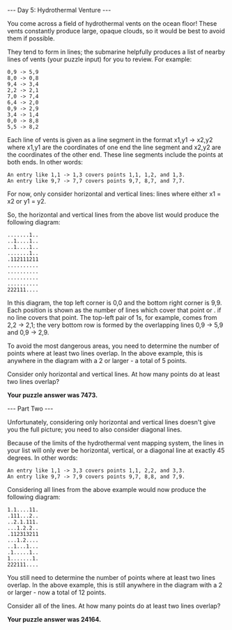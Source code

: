 --- Day 5: Hydrothermal Venture ---

You come across a field of hydrothermal vents on the ocean floor! These vents constantly produce large, opaque clouds, so it would be best to avoid them if possible.

They tend to form in lines; the submarine helpfully produces a list of nearby lines of vents (your puzzle input) for you to review. For example:

    0,9 -> 5,9
    8,0 -> 0,8
    9,4 -> 3,4
    2,2 -> 2,1
    7,0 -> 7,4
    6,4 -> 2,0
    0,9 -> 2,9
    3,4 -> 1,4
    0,0 -> 8,8
    5,5 -> 8,2

Each line of vents is given as a line segment in the format x1,y1 -> x2,y2 where x1,y1 are the coordinates of one end the line segment and x2,y2 are the coordinates of the other end. These line segments include the points at both ends. In other words:

    An entry like 1,1 -> 1,3 covers points 1,1, 1,2, and 1,3.
    An entry like 9,7 -> 7,7 covers points 9,7, 8,7, and 7,7.

For now, only consider horizontal and vertical lines: lines where either x1 = x2 or y1 = y2.

So, the horizontal and vertical lines from the above list would produce the following diagram:

    .......1..
    ..1....1..
    ..1....1..
    .......1..
    .112111211
    ..........
    ..........
    ..........
    ..........
    222111....

In this diagram, the top left corner is 0,0 and the bottom right corner is 9,9. Each position is shown as the number of lines which cover that point or . if no line covers that point. The top-left pair of 1s, for example, comes from 2,2 -> 2,1; the very bottom row is formed by the overlapping lines 0,9 -> 5,9 and 0,9 -> 2,9.

To avoid the most dangerous areas, you need to determine the number of points where at least two lines overlap. In the above example, this is anywhere in the diagram with a 2 or larger - a total of 5 points.

Consider only horizontal and vertical lines. At how many points do at least two lines overlap?

**Your puzzle answer was 7473.**

--- Part Two ---

Unfortunately, considering only horizontal and vertical lines doesn't give you the full picture; you need to also consider diagonal lines.

Because of the limits of the hydrothermal vent mapping system, the lines in your list will only ever be horizontal, vertical, or a diagonal line at exactly 45 degrees. In other words:

    An entry like 1,1 -> 3,3 covers points 1,1, 2,2, and 3,3.
    An entry like 9,7 -> 7,9 covers points 9,7, 8,8, and 7,9.

Considering all lines from the above example would now produce the following diagram:

    1.1....11.
    .111...2..
    ..2.1.111.
    ...1.2.2..
    .112313211
    ...1.2....
    ..1...1...
    .1.....1..
    1.......1.
    222111....

You still need to determine the number of points where at least two lines overlap. In the above example, this is still anywhere in the diagram with a 2 or larger - now a total of 12 points.

Consider all of the lines. At how many points do at least two lines overlap?

**Your puzzle answer was 24164.**
